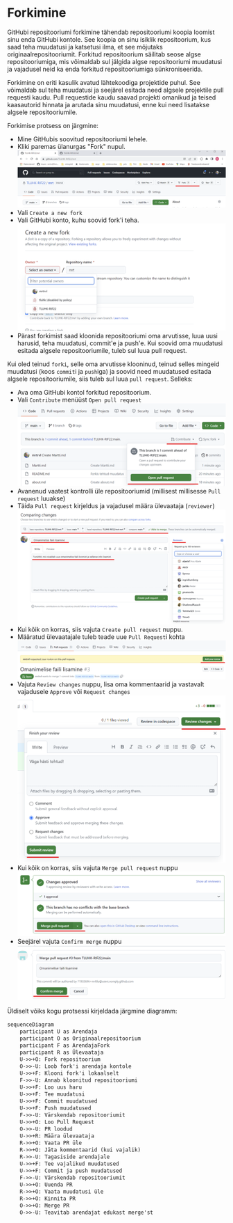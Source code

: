 # Forkimine

GitHubi repositooriumi forkimine tähendab repositooriumi koopia loomist sinu enda GitHubi kontole. See koopia on sinu isiklik repositoorium, kus saad teha muudatusi ja katsetusi ilma, et see mõjutaks originaalrepositooriumit. Forkitud repositoorium säilitab seose algse repositooriumiga, mis võimaldab sul jälgida algse repositooriumi muudatusi ja vajadusel neid ka enda forkitud repositooriumiga sünkroniseerida.

Forkimine on eriti kasulik avatud lähtekoodiga projektide puhul. See võimaldab sul teha muudatusi ja seejärel esitada need algsele projektile pull requesti kaudu. Pull requestide kaudu saavad projekti omanikud ja teised kaasautorid hinnata ja arutada sinu muudatusi, enne kui need lisatakse algsele repositooriumile.

Forkimise protsess on järgmine:

- Mine GitHubis soovitud repositooriumi lehele.
- Kliki paremas ülanurgas "Fork" nupul.
  ![Fork nupp](./files/forkButton.png)
- Vali `Create a new fork`
- Vali GitHubi konto, kuhu soovid fork'i teha.
  ![Fork Githubi konto valik](files/valiForkKonto.png)
- Pärast forkimist saad kloonida repositooriumi oma arvutisse, luua uusi harusid, teha muudatusi, commit'e ja push'e. Kui soovid oma muudatusi esitada algsele repositooriumile, tuleb sul luua pull request.

Kui oled teinud `forki`, selle oma arvutisse klooninud, teinud selles mingeid muudatusi (koos `commit`i ja `push`iga) ja soovid need muudatused esitada algsele repositooriumile, siis tuleb sul luua `pull request`. Selleks:

- Ava oma GitHubi kontol forkitud repositoorium.
- Vali `Contribute` menüüst `Open pull request`
  ![Pull request](files/pullRequest.png)
- Avanenud vaatest kontrolli üle repositooriumid (millisest millisesse `Pull request` luuakse)
- Täida `Pull request` kirjeldus ja vajadusel määra ülevaataja (`reviewer`)
  ![Pull request](files/comparingChanges.png)
- Kui kõik on korras, siis vajuta `Create pull request` nuppu.
- Määratud ülevaatajale tuleb teade uue `Pull Request`i kohta
  ![Add review](files/addReview.png)
- Vajuta `Review changes` nuppu, lisa oma kommentaarid ja vastavalt vajadusele `Approve` või `Request changes`
  ![Review changes](files/reviewChanges.png)
- Kui kõik on korras, siis vajuta `Merge pull request` nuppu
  ![Merge pull request](files/mergePullRequest.png)
- Seejärel vajuta `Confirm merge` nuppu
  ![Confirm merge](files/confirmMerge.png)


Üldiselt võiks kogu protsessi kirjeldada järgmine diagramm:

```mermaid
sequenceDiagram
    participant U as Arendaja
    participant O as Originaalrepositoorium
    participant F as ArendajaFork
    participant R as Ülevaataja
    U->>+O: Fork repositoorium
    O->>-U: Loob fork'i arendaja kontole
    U->>+F: Klooni fork'i lokaalselt
    F->>-U: Annab kloonitud repositooriumi
    U->>+F: Loo uus haru
    U->>+F: Tee muudatusi
    U->>+F: Commit muudatused
    U->>+F: Push muudatused
    F->>-U: Värskendab repositooriumit
    U->>+O: Loo Pull Request
    O->>-U: PR loodud
    U->>+R: Määra ülevaataja
    R->>+O: Vaata PR üle
    R->>+O: Jäta kommentaarid (kui vajalik)
    R->>-U: Tagasiside arendajale
    U->>+F: Tee vajalikud muudatused
    U->>+F: Commit ja push muudatused
    F->>-U: Värskendab repositooriumit
    U->>+O: Uuenda PR
    R->>+O: Vaata muudatusi üle
    R->>+O: Kinnita PR
    O->>+O: Merge PR
    O->>-U: Teavitab arendajat edukast merge'st
```